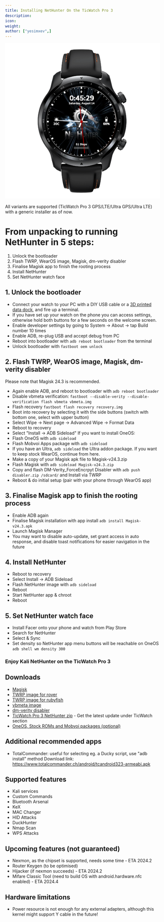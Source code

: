 ```yaml
---
title: Installing NetHunter On the TicWatch Pro 3
description:
icon:
weight:
author: ["yesimxev",]
---
```


![](NetHunter-TicWatchPro3.png)

All variants are supported (TicWatch Pro 3 GPS/LTE/Ultra GPS/Ultra LTE) with a generic installer as of now.

# From unpacking to running NetHunter in 5 steps:

1. Unlock the bootloader
2. Flash TWRP, WearOS image, Magisk, dm-verity disabler
3. Finalise Magisk app to finish the rooting process
4. Install NetHunter
5. Set NetHunter watch face 

## 1. Unlock the bootloader

- Connect your watch to your PC with a DIY USB cable or a [3D printed data dock](https://social.thangs.com/m/59021), and fire up a terminal. 
- If you have set up your watch on the phone you can access settings, otherwise hold both buttons for a few seconds on the welcome screen.
- Enable developer settings by going to System -> About -> tap Build number 10 times
- Enable ADB, re-plug USB and accept debug from PC
- Reboot into bootloader with `adb reboot bootloader` from the terminal 
- Unlock bootloader with `fastboot oem unlock`

## 2. Flash TWRP, WearOS image, Magisk, dm-verity disabler

Please note that Magisk 24.3 is recommended.

- Again enable ADB, and reboot to bootloader with `adb reboot bootloader`
- Disable vbmeta verification: `fastboot --disable-verity --disable-verification flash vbmeta vbmeta.img`
- Flash recovery `fastboot flash recovery recovery.img`
- Boot into recovery by selecting it with the side buttons (switch with bottom one, select with upper button)
- Select Wipe -> Next page -> Advanced Wipe -> Format Data
- Reboot to recovery
- Select "Install -> ADB Sideload"
If you want to install OneOS:
- Flash OneOS with `adb sideload`
- Flash Mobvoi Apps package with `adb sideload`
- If you have an Ultra, `adb sideload` the Ultra addon package.
If you want to keep stock WearOS, continue from here. 
- Make a copy of your Magisk apk file to Magisk-v24.3.zip
- Flash Magisk with `adb sideload Magisk-v24.3.zip`
- Copy and flash DM-Verity_ForceEncrpyt Disabler with `adb push disabler.zip /sdcard/` and Install via TWRP
- Reboot & do initial setup (pair with your phone through WearOS app)

## 3. Finalise Magisk app to finish the rooting process

- Enable ADB again
- Finalise Magisk installation with app install `adb install Magisk-v24.3.apk`
- Launch Magisk Manager
- You may want to disable auto-update, set grant access in auto response, and disable toast notifications for easier navigation in the future

## 4. Install NetHunter

- Reboot to recovery
- Select Install -> ADB Sideload
- Flash NetHunter image with `adb sideload`
- Reboot 
- Start NetHunter app & chroot
- Reboot

## 5. Set NetHunter watch face

- Install Facer onto your phone and watch from Play Store
- Search for NetHunter
- Select & Sync
- Set density so NetHunter app menu buttons will be reachable on OneOS `adb shell wm density 300`

### Enjoy Kali NetHunter on the TicWatch Pro 3

## Downloads

- [Magisk](https://build.nethunter.com/contributors/re4son/catfish/TicWatch-Pro-3-files/Magisk-v24.3.apk)
- [TWRP image for rover](https://build.nethunter.com/contributors/re4son/catfish/TicWatch-Pro-3-files/rover_recovery.img)
- [TWRP image for rubyfish](https://build.nethunter.com/contributors/re4son/catfish/TicWatch-Pro-3-files/rubyfish_recovery.img)
- [vbmeta image](https://build.nethunter.com/contributors/re4son/catfish/TicWatch-Pro-3-files/vbmeta.img)
- [dm-verity disabler](https://build.nethunter.com/contributors/re4son/catfish/TicWatch-Pro-3-files/Disable-DM-Verity_ForceEncrypt.zip)
- [TicWatch Pro 3 NetHunter zip](https://www.kali.org/get-kali/#kali-mobile) - Get the latest update under TicWatch section
- [OneOS, Stock ROMs and Mobvoi packages (optional)](https://build.nethunter.com/contributors/re4son/catfish/TicWatch-Pro-3-files/)

## Additional recommended apps

- TotalCommander: useful for selecting eg. a Ducky script, use "adb install" method
Download link: https://www.totalcommander.ch/android/tcandroid323-armeabi.apk

## Supported features

- Kali services
- Custom Commands
- Bluetooth Arsenal
- KeX
- MAC Changer
- HID Attacks
- DuckHunter
- Nmap Scan
- WPS Attacks

## Upcoming features (not guaranteed)

- Nexmon, as the chipset is supported, needs some time - ETA 2024.2
- Router Keygen (to be optimised)
- Hijacker (if nexmon succeeds) - ETA 2024.2
- Mifare Classic Tool (need to build OS with android.hardware.nfc enabled) - ETA 2024.4

## Hardware limitations

- Power resource is not enough for any external adapters, although this kernel might support Y cable in the future!

